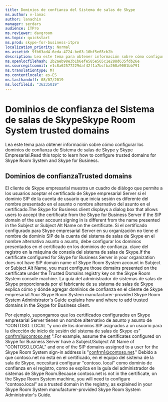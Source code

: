 ```yaml
---
title: Dominios de confianza del Sistema de salas de Skype
ms.author: v-lanac
author: lanachin
manager: serdars
audience: ITPro
ms.reviewer: davgroom
ms.topic: quickstart
ms.prod: skype-for-business-itpro
localization_priority: Normal
ms.assetid: 9fb63ad4-6eda-4724-be63-10bf5e65cb2b
description: Lea este tema para obtener información sobre cómo configurar los dominios de confianza de Sistema de salas de Skype y Skype Empresarial.
ms.openlocfilehash: 2b2aeb98e3b1b6efe585e565c1e288d635fdb26e
ms.sourcegitcommit: e1c8a62577229daf42f1a7bcfba268a9001bb791
ms.translationtype: MT
ms.contentlocale: es-ES
ms.lasthandoff: 08/07/2019
ms.locfileid: "36235019"
---
```

# <a name="skype-room-system-trusted-domains"></a><span data-ttu-id="3bb76-103">Dominios de confianza del Sistema de salas de Skype</span><span class="sxs-lookup"><span data-stu-id="3bb76-103">Skype Room System trusted domains</span></span>
 
<span data-ttu-id="3bb76-104">Lea este tema para obtener información sobre cómo configurar los dominios de confianza de Sistema de salas de Skype y Skype Empresarial.</span><span class="sxs-lookup"><span data-stu-id="3bb76-104">Read this topic to learn how to configure trusted domains for Skype Room System and Skype for Business.</span></span>
  
## <a name="trusted-domains"></a><span data-ttu-id="3bb76-105">Dominios de confianza</span><span class="sxs-lookup"><span data-stu-id="3bb76-105">Trusted domains</span></span>

<span data-ttu-id="3bb76-106">El cliente de Skype empresarial muestra un cuadro de diálogo que permite a los usuarios aceptar el certificado de Skype empresarial Server si el dominio SIP de la cuenta de usuario que inicia sesión es diferente del nombre presentado en el asunto o nombre alternativo del asunto en el certificado.</span><span class="sxs-lookup"><span data-stu-id="3bb76-106">The Skype for Business client displays a dialog box that allows users to accept the certificate from the Skype for Business Server if the SIP domain of the user account signing in is different from the name presented in the Subject or Subject Alt Name on the certificate.</span></span> <span data-ttu-id="3bb76-107">Si el certificado configurado para Skype empresarial Server en su organización no tiene el nombre de dominio SIP de la cuenta del sistema de salas de Skype en el nombre alternativo asunto o asunto, debe configurar los dominios presentados en el certificado en los dominios de confianza. clave del registro en la máquina de consola del sistema de salas de Skype.</span><span class="sxs-lookup"><span data-stu-id="3bb76-107">If the certificate configured for Skype for Business Server in your organization does not have SIP domain name of Skype Room System account in Subject or Subject Alt Name, you must configure those domains presented on the certificate under the Trusted Domains registry key on the Skype Room System console machine.</span></span> <span data-ttu-id="3bb76-108">La guía del administrador de sistemas de salas de Skype proporcionada por el fabricante de su sistema de salas de Skype explica cómo y dónde agregar dominios de confianza en el cliente de Skype empresarial.</span><span class="sxs-lookup"><span data-stu-id="3bb76-108">Your Skype Room System manufacturer-provided Skype Room System Administrator's Guide explains how and where to add trusted domains in the Skype for Business client.</span></span> 
  
<span data-ttu-id="3bb76-109">Por ejemplo, supongamos que los certificados configurados en Skype empresarial Server tienen un nombre alternativo de asunto y asunto de "CONTOSO. LOCAL "y uno de los dominios SIP asignados a un usuario para la dirección de inicio de sesión del sistema de salas de Skype es" confrm1@contoso.net ".</span><span class="sxs-lookup"><span data-stu-id="3bb76-109">For example, assume the certificates configured on Skype for Business Server have a Subject/Subject Alt Name of "CONTOSO.LOCAL" and one of the SIP domains assigned to a user for the Skype Room System sign-in address is "confrm1@contoso.net."</span></span> <span data-ttu-id="3bb76-110">Debido a que contoso.net no está en el certificado, en el equipo del sistema de la sala de Skype, necesitará configurar "contoso. local" como dominio de confianza en el registro, como se explica en la guía del administrador de sistemas de Skype Room.</span><span class="sxs-lookup"><span data-stu-id="3bb76-110">Because contoso.net is not in the certificate, on the Skype Room System machine, you will need to configure "contoso.local" as a trusted domain in the registry, as explained in your Skype Room System manufacturer-provided Skype Room System Administrator's Guide.</span></span> 
  

